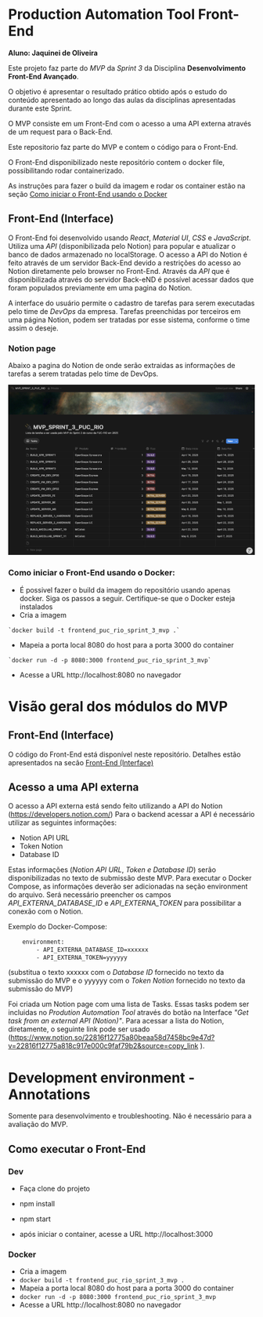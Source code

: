 # Production Automation Tool Front-End
**Aluno: Jaquinei de Oliveira**

Este projeto faz parte do *MVP* da *Sprint 3* da Disciplina **Desenvolvimento Front-End Avançado**.

O objetivo é apresentar o resultado prático obtido após o estudo do conteúdo apresentado ao longo das aulas da disciplinas apresentadas durante este Sprint.

O MVP consiste em um Front-End com o acesso a uma API externa através de um request para o Back-End.

Este repositorio faz parte do MVP e contem o código para o Front-End.

O Front-End disponibilizado neste repositório contem o docker file, possibilitando rodar containerizado. 

As instruções para fazer o build da imagem e rodar os container estão na seção [Como iniciar o Front-End usando o Docker](#como-iniciar-o-frontend-usando-o-docker)

## Front-End (Interface)

O Front-End foi desenvolvido usando *React*, *Material UI*, *CSS* e *JavaScript*. Utiliza uma *API* (disponibilizada pelo Notion) para popular e atualizar o banco de dados armazenado no localStorage. O acesso a API do Notion é feito através de um servidor Back-End devido a restrições do acesso ao Notion diretamente pelo browser no Front-End.
Através da *API* que é disponibilizada através do servidor Back-eND é possível acessar dados que foram populados previamente em uma pagina do Notion.

A interface do usuário permite o cadastro de tarefas para serem executadas pelo time de *DevOps* da empresa. Tarefas preenchidas por terceiros em uma página Notion, podem ser tratadas por esse sistema, conforme o time assim o deseje.

### Notion page
Abaixo a pagina do Notion de onde serão extraidas as informações de tarefas a serem tratadas pelo time de DevOps.

![Lista de terefas disponível no Notion](./src/assets/diagram/notion_page.png)

### Como iniciar o Front-End usando o Docker:

- É possivel fazer o build da imagem do repositório usando apenas docker. Siga os passos a seguir.
Certifique-se que o Docker esteja instalados
- Cria a imagem
```
`docker build -t frontend_puc_rio_sprint_3_mvp .`
```
- Mapeia a porta local 8080 do host para a porta 3000 do container
```
`docker run -d -p 8080:3000 frontend_puc_rio_sprint_3_mvp`
```
- Acesse a URL http://localhost:8080 no navegador

# Visão geral dos módulos do MVP

## Front-End (Interface)

O código do Front-End está disponível neste repositório. Detalhes estão apresentados na secão [Front-End (Interface)](#frontend-interface)

## Acesso a uma API externa

O acesso a API externa está sendo feito utilizando a API do Notion (https://developers.notion.com/)
Para o backend acessar a API é necessário utilizar as seguintes informações:
- Notion API URL
- Token Notion
- Database ID

Estas informações (*Notion API URL*, *Token e Database ID*) serão disponibilizadas no texto de submissão deste MVP.
Para executar o Docker Compose, as informações deverão ser adicionadas na seção environment do arquivo. Será necessário preencher os campos *API_EXTERNA_DATABASE_ID* e *API_EXTERNA_TOKEN* para possibilitar a conexão com o Notion.

Exemplo do Docker-Compose:
```
    environment:
        - API_EXTERNA_DATABASE_ID=xxxxxx
        - API_EXTERNA_TOKEN=yyyyyy
```
(substitua o texto xxxxxx com o *Database ID* fornecido no texto da submissão do MVP e o yyyyyy com o *Token Notion* fornecido no texto da submissão do MVP)

Foi criada um Notion page com uma lista de Tasks. Essas tasks podem ser incluidas no *Prodution Automation Tool* através do botão na Interface *"Get task from an external API (Notion)"*.
Para acessar a lista do Notion, diretamente, o seguinte link pode ser usado (https://www.notion.so/22816f12775a80beaa58d7458bc9e47d?v=22816f12775a818c917e000c9faf79b2&source=copy_link
).

# Development environment - Annotations
Somente para desenvolvimento e troubleshooting. Não é necessário para a avaliação do MVP.

## Como executar o Front-End

### Dev

- Faça clone do projeto
- npm install
- npm start

-  após iniciar o container, acesse a URL http://localhost:3000

### Docker

- Cria a imagem
- `docker build -t frontend_puc_rio_sprint_3_mvp .`
- Mapeia a porta local 8080 do host para a porta 3000 do container
- `docker run -d -p 8080:3000 frontend_puc_rio_sprint_3_mvp`
- Acesse a URL http://localhost:8080 no navegador
